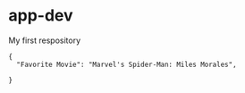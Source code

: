 # app-dev
My first respository
```
{
  "Favorite Movie": "Marvel's Spider-Man: Miles Morales",
 
}
```
